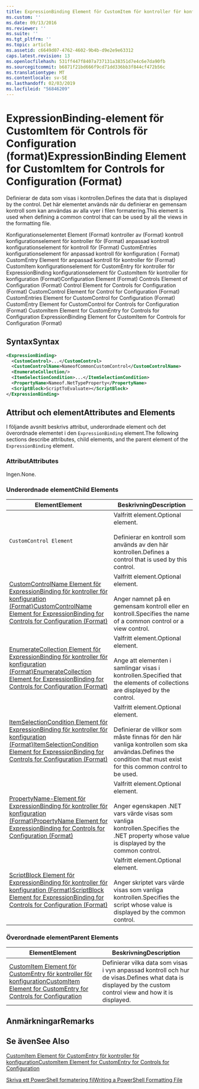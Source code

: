 ```yaml
---
title: ExpressionBinding Element för CustomItem för kontroller för konfiguration (Format) | Microsoft Docs
ms.custom: ''
ms.date: 09/13/2016
ms.reviewer: ''
ms.suite: ''
ms.tgt_pltfrm: ''
ms.topic: article
ms.assetid: c6649d07-4762-4602-9b4b-d9e2e9e63312
caps.latest.revision: 13
ms.openlocfilehash: 531ff447f8407a737131a38351d7e4c6e7da90fb
ms.sourcegitcommit: b6871f21bd666f9cd71dd336bb3f844cf472b56c
ms.translationtype: MT
ms.contentlocale: sv-SE
ms.lasthandoff: 02/03/2019
ms.locfileid: "56846209"
---
```

# <a name="expressionbinding-element-for-customitem-for-controls-for-configuration-format"></a><span data-ttu-id="5da54-102">ExpressionBinding-element för CustomItem för Controls för Configuration (format)</span><span class="sxs-lookup"><span data-stu-id="5da54-102">ExpressionBinding Element for CustomItem for Controls for Configuration (Format)</span></span>

<span data-ttu-id="5da54-103">Definierar de data som visas i kontrollen.</span><span class="sxs-lookup"><span data-stu-id="5da54-103">Defines the data that is displayed by the control.</span></span> <span data-ttu-id="5da54-104">Det här elementet används när du definierar en gemensam kontroll som kan användas av alla vyer i filen formatering.</span><span class="sxs-lookup"><span data-stu-id="5da54-104">This element is used when defining a common control that can be used by all the views in the formatting file.</span></span>

<span data-ttu-id="5da54-105">Konfigurationselementet Element (Format) kontroller av (Format) kontroll konfigurationselement för kontroller för (Format) anpassad kontroll konfigurationselement för kontroll för (Format) CustomEntries konfigurationselement för anpassad kontroll för konfiguration ( Format) CustomEntry Element för anpassad kontroll för kontroller för (Format) CustomItem konfigurationselement för CustomEntry för kontroller för ExpressionBinding konfigurationselement för CustomItem för kontroller för konfiguration (Format)</span><span class="sxs-lookup"><span data-stu-id="5da54-105">Configuration Element (Format) Controls Element of Configuration (Format) Control Element for Controls for Configuration (Format) CustomControl Element for Control for Configuration (Format) CustomEntries Element for CustomControl for Configuration (Format) CustomEntry Element for CustomControl for Controls for Configuration (Format) CustomItem Element for CustomEntry for Controls for Configuration ExpressionBinding Element for CustomItem for Controls for Configuration (Format)</span></span>

## <a name="syntax"></a><span data-ttu-id="5da54-106">Syntax</span><span class="sxs-lookup"><span data-stu-id="5da54-106">Syntax</span></span>

```xml
<ExpressionBinding>
  <CustomControl>...</CustomControl>
  <CustomControlName>NameofCommonCustomControl</CustomControlName>
  <EnumerateCollection/>
  <ItemSelectionCondition>...</ItemSelectionCondition>
  <PropertyName>Nameof.NetTypeProperty</PropertyName>
  <ScriptBlock>ScriptToEvaluate></ScriptBlock>
</ExpressionBinding>
```

## <a name="attributes-and-elements"></a><span data-ttu-id="5da54-107">Attribut och element</span><span class="sxs-lookup"><span data-stu-id="5da54-107">Attributes and Elements</span></span>

<span data-ttu-id="5da54-108">I följande avsnitt beskrivs attribut, underordnade element och det överordnade elementet i den `ExpressionBinding` element.</span><span class="sxs-lookup"><span data-stu-id="5da54-108">The following sections describe attributes, child elements, and the parent element of the `ExpressionBinding` element.</span></span>

### <a name="attributes"></a><span data-ttu-id="5da54-109">Attribut</span><span class="sxs-lookup"><span data-stu-id="5da54-109">Attributes</span></span>

<span data-ttu-id="5da54-110">Ingen.</span><span class="sxs-lookup"><span data-stu-id="5da54-110">None.</span></span>

### <a name="child-elements"></a><span data-ttu-id="5da54-111">Underordnade element</span><span class="sxs-lookup"><span data-stu-id="5da54-111">Child Elements</span></span>

|<span data-ttu-id="5da54-112">Element</span><span class="sxs-lookup"><span data-stu-id="5da54-112">Element</span></span>|<span data-ttu-id="5da54-113">Beskrivning</span><span class="sxs-lookup"><span data-stu-id="5da54-113">Description</span></span>|
|-------------|-----------------|
|`CustomControl Element`|<span data-ttu-id="5da54-114">Valfritt element.</span><span class="sxs-lookup"><span data-stu-id="5da54-114">Optional element.</span></span><br /><br /> <span data-ttu-id="5da54-115">Definierar en kontroll som används av den här kontrollen.</span><span class="sxs-lookup"><span data-stu-id="5da54-115">Defines a control that is used by this control.</span></span>|
|[<span data-ttu-id="5da54-116">CustomControlName Element för ExpressionBinding för kontroller för konfiguration (Format)</span><span class="sxs-lookup"><span data-stu-id="5da54-116">CustomControlName Element for ExpressionBinding for Controls for Configuration (Format)</span></span>](./customcontrolname-element-for-expressionbinding-for-controls-for-configuration-format.md)|<span data-ttu-id="5da54-117">Valfritt element.</span><span class="sxs-lookup"><span data-stu-id="5da54-117">Optional element.</span></span><br /><br /> <span data-ttu-id="5da54-118">Anger namnet på en gemensam kontroll eller en kontroll.</span><span class="sxs-lookup"><span data-stu-id="5da54-118">Specifies the name of a common control or a view control.</span></span>|
|[<span data-ttu-id="5da54-119">EnumerateCollection Element för ExpressionBinding för kontroller för konfiguration (Format)</span><span class="sxs-lookup"><span data-stu-id="5da54-119">EnumerateCollection Element for ExpressionBinding for Controls for Configuration (Format)</span></span>](./enumeratecollection-element-for-expressionbinding-for-controls-for-configuration-format.md)|<span data-ttu-id="5da54-120">Valfritt element.</span><span class="sxs-lookup"><span data-stu-id="5da54-120">Optional element.</span></span><br /><br /> <span data-ttu-id="5da54-121">Ange att elementen i samlingar visas i kontrollen.</span><span class="sxs-lookup"><span data-stu-id="5da54-121">Specified that the elements of collections are displayed by the control.</span></span>|
|[<span data-ttu-id="5da54-122">ItemSelectionCondition Element för ExpressionBinding för kontroller för konfiguration (Format)</span><span class="sxs-lookup"><span data-stu-id="5da54-122">ItemSelectionCondition Element for ExpressionBinding for Controls for Configuration (Format)</span></span>](./itemselectioncondition-element-for-expressionbinding-for-controls-for-configuration-format.md)|<span data-ttu-id="5da54-123">Valfritt element.</span><span class="sxs-lookup"><span data-stu-id="5da54-123">Optional element.</span></span><br /><br /> <span data-ttu-id="5da54-124">Definierar de villkor som måste finnas för den här vanliga kontrollen som ska användas.</span><span class="sxs-lookup"><span data-stu-id="5da54-124">Defines the condition that must exist for this common control to be used.</span></span>|
|[<span data-ttu-id="5da54-125">PropertyName-Element för ExpressionBinding för kontroller för konfiguration (Format)</span><span class="sxs-lookup"><span data-stu-id="5da54-125">PropertyName Element for ExpressionBinding for Controls for Configuration (Format)</span></span>](./propertyname-element-for-expressionbinding-for-controls-for-configuration-format.md)|<span data-ttu-id="5da54-126">Valfritt element.</span><span class="sxs-lookup"><span data-stu-id="5da54-126">Optional element.</span></span><br /><br /> <span data-ttu-id="5da54-127">Anger egenskapen .NET vars värde visas som vanliga kontrollen.</span><span class="sxs-lookup"><span data-stu-id="5da54-127">Specifies the .NET property whose value is displayed by the common control.</span></span>|
|[<span data-ttu-id="5da54-128">ScriptBlock Element för ExpressionBinding för kontroller för konfiguration (Format)</span><span class="sxs-lookup"><span data-stu-id="5da54-128">ScriptBlock Element for ExpressionBinding for Controls for Configuration (Format)</span></span>](./scriptblock-element-for-expressionbinding-for-controls-for-configuration-format.md)|<span data-ttu-id="5da54-129">Valfritt element.</span><span class="sxs-lookup"><span data-stu-id="5da54-129">Optional element.</span></span><br /><br /> <span data-ttu-id="5da54-130">Anger skriptet vars värde visas som vanliga kontrollen.</span><span class="sxs-lookup"><span data-stu-id="5da54-130">Specifies the script whose value is displayed by the common control.</span></span>|

### <a name="parent-elements"></a><span data-ttu-id="5da54-131">Överordnade element</span><span class="sxs-lookup"><span data-stu-id="5da54-131">Parent Elements</span></span>

|<span data-ttu-id="5da54-132">Element</span><span class="sxs-lookup"><span data-stu-id="5da54-132">Element</span></span>|<span data-ttu-id="5da54-133">Beskrivning</span><span class="sxs-lookup"><span data-stu-id="5da54-133">Description</span></span>|
|-------------|-----------------|
|[<span data-ttu-id="5da54-134">CustomItem Element för CustomEntry för kontroller för konfiguration</span><span class="sxs-lookup"><span data-stu-id="5da54-134">CustomItem Element for CustomEntry for Controls for Configuration</span></span>](./customitem-element-for-customentry-for-controls-for-configuration-format.md)|<span data-ttu-id="5da54-135">Definierar vilka data som visas i vyn anpassad kontroll och hur de visas.</span><span class="sxs-lookup"><span data-stu-id="5da54-135">Defines what data is displayed by the custom control view and how it is displayed.</span></span>|

## <a name="remarks"></a><span data-ttu-id="5da54-136">Anmärkningar</span><span class="sxs-lookup"><span data-stu-id="5da54-136">Remarks</span></span>

## <a name="see-also"></a><span data-ttu-id="5da54-137">Se även</span><span class="sxs-lookup"><span data-stu-id="5da54-137">See Also</span></span>

[<span data-ttu-id="5da54-138">CustomItem Element för CustomEntry för kontroller för konfiguration</span><span class="sxs-lookup"><span data-stu-id="5da54-138">CustomItem Element for CustomEntry for Controls for Configuration</span></span>](./customitem-element-for-customentry-for-controls-for-configuration-format.md)

[<span data-ttu-id="5da54-139">Skriva ett PowerShell formatering fil</span><span class="sxs-lookup"><span data-stu-id="5da54-139">Writing a PowerShell Formatting File</span></span>](./writing-a-powershell-formatting-file.md)
